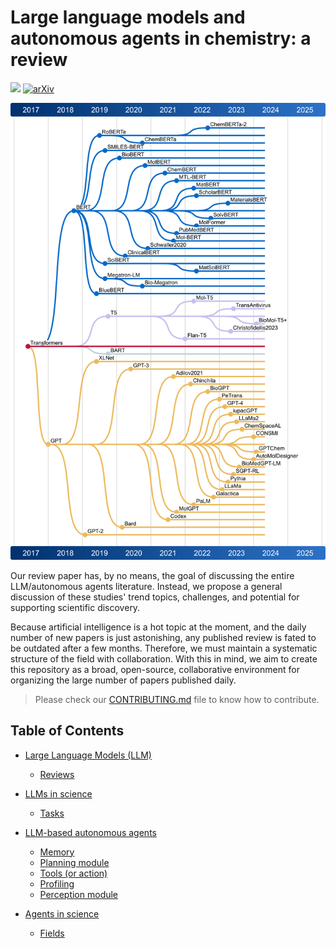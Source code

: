 # Large language models and autonomous agents in chemistry: a review

<a href="#"><img src="https://img.shields.io/badge/Version-0.0.0-blue.svg"/></a>
[![arXiv](https://img.shields.io/badge/arXiv-<INDEX>-b31b1b.svg)](https://arxiv.org/abs/<INDEX>)

![LLMTimeline](https://github.com/maykcaldas/LLMTimeline/blob/main/llm_ldt.png)

Our review paper has, by no means, the goal of discussing the entire LLM/autonomous agents literature.
Instead, we propose a general discussion of these studies' trend topics, challenges, and potential for supporting scientific discovery.

Because artificial intelligence is a hot topic at the moment, and the daily number of new papers is just astonishing, any published review is fated to be outdated after a few months.
Therefore, we must maintain a systematic structure of the field with collaboration. 
With this in mind, we aim to create this repository as a broad, open-source, collaborative environment for organizing the large number of papers published daily.
> Please check our [CONTRIBUTING.md](https://github.com/maykcaldas/LLM-in-chemistry/blob/main/CONTRIBUTING.md) file to know how to contribute.


## Table of Contents

- [Large Language Models (LLM)](https://github.com/maykcaldas/LLM-in-chemistry/tree/main/LLM#large-language-models-llm)
    - [Reviews](https://github.com/maykcaldas/LLM-in-chemistry/tree/main/LLM#reviews)

- [LLMs in science](https://github.com/maykcaldas/LLM-in-chemistry/blob/main/Sci_LLM/README.md#llms-in-science)
    - [Tasks](https://github.com/maykcaldas/LLM-in-chemistry/blob/main/Sci_LLM/README.md#tasks)

- [LLM-based autonomous agents](https://github.com/maykcaldas/LLM-in-chemistry/tree/main/Agents#llm-based-autonomous-agents)
    - [Memory](https://github.com/maykcaldas/LLM-in-chemistry/tree/main/Agents#memory)
    - [Planning module](https://github.com/maykcaldas/LLM-in-chemistry/tree/main/Agents#planning-module)
    - [Tools (or action)](https://github.com/maykcaldas/LLM-in-chemistry/tree/main/Agents#tools-or-action)
    - [Profiling](https://github.com/maykcaldas/LLM-in-chemistry/tree/main/Agents#profiling)
    - [Perception module](https://github.com/maykcaldas/LLM-in-chemistry/tree/main/Agents#perception-module)


- [Agents in science](https://github.com/maykcaldas/LLM-in-chemistry/tree/main/Agents#perception-module)
    - [Fields](https://github.com/maykcaldas/LLM-in-chemistry/tree/main/Agents#perception-module)

